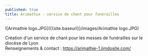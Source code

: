 ```yaml
---
published: true
title: Arimathie - service de chant pour funérailles
---
```

![Arimathie logo.JPG]({{site.baseurl}}/images/Arimathie logo.JPG)



Création d'un service de chant pour les messes de funérailles sur le diocèse de Lyon  
Renseignements & contact : https://arimathie-1.jimdosite.com/
